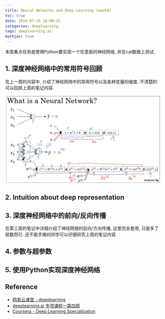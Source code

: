```yaml
---
title: Neural Networks and Deep Learning (week4)
toc: true
date: 2018-07-15 20:00:21
categories: deeplearning
tags: deeplearning.ai
mathjax: true
---
```


<script type="text/x-mathjax-config">
  MathJax.Hub.Config({
    extensions: ["tex2jax.js"],
    jax: ["input/TeX"],
    tex2jax: {
      inlineMath: [ ['$','$'], ['\\(','\\)'] ],
      displayMath: [ ['$$','$$']],
      processEscapes: true
    }
  });
</script>
<script type="text/javascript" src="https://cdn.mathjax.org/mathjax/latest/MathJax.js?config=TeX-AMS_HTML,http://myserver.com/MathJax/config/local/local.js">
</script>

本周重点任务是使用Python要实现一个任意层的神经网络, 并在cat数据上测试.

<!-- more -->

## 1. 深度神经网络中的常用符号回顾

在上一周的内容中, 介绍了神经网络中的常用符号以及各种变量的维度. 不清楚的可以回顾上周的笔记内容.

<img src="/images/deeplearning/C1W3-1_1.png" width="750" />

## 2. Intuition about deep representation

## 3. 深度神经网络中的前向/反向传播

在第三周的笔记中详细介绍了神经网络的前向/方向传播, 这里完全套用, 只是多了层数而已. 还不能手推的同学可以仔细研究上周的笔记内容

## 4. 参数与超参数

## 5. 使用Python实现深度神经网络

## Reference

- [网易云课堂 - deeplearning][1]
- [deeplearning.ai 专项课程一第四周][2]
- [Coursera - Deep Learning Specialization][3]

[1]: https://study.163.com/my#/smarts
[2]: http://daniellaah.github.io/2017/deeplearning-ai-Neural-Networks-and-Deep-Learning-week4.html
[3]: https://www.coursera.org/specializations/deep-learning

